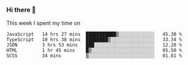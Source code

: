 ### Hi there 👋

<!--
**qiruohan/qiruohan** is a ✨ _special_ ✨ repository because its `README.md` (this file) appears on your GitHub profile.

Here are some ideas to get you started:

- 🔭 I’m currently working on ...
- 🌱 I’m currently learning ...
- 👯 I’m looking to collaborate on ...
- 🤔 I’m looking for help with ...
- 💬 Ask me about ...
- 📫 How to reach me: ...
- 😄 Pronouns: ...
- ⚡ Fun fact: ...
-->

This week I spent my time on 
<!--START_SECTION:waka-->
```text
JavaScript   14 hrs 27 mins  ███████████▒░░░░░░░░░░░░░   45.30 % 
TypeScript   10 hrs 38 mins  ████████▒░░░░░░░░░░░░░░░░   33.34 % 
JSON         3 hrs 53 mins   ███░░░░░░░░░░░░░░░░░░░░░░   12.20 % 
HTML         1 hr 45 mins    █▒░░░░░░░░░░░░░░░░░░░░░░░   05.50 % 
SCSS         34 mins         ▒░░░░░░░░░░░░░░░░░░░░░░░░   01.81 % 
```
<!--END_SECTION:waka-->
